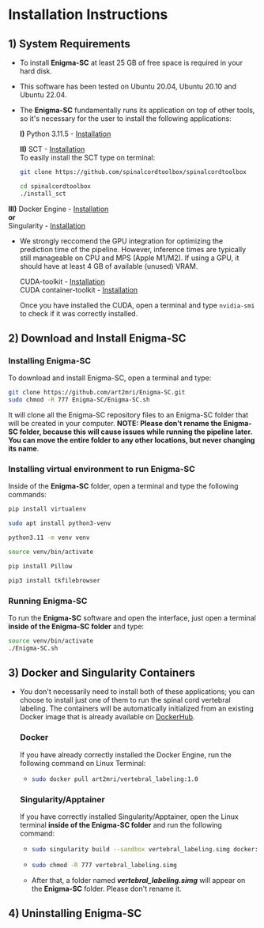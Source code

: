 # Installation Instructions

## 1) System Requirements  

- To install **Enigma-SC** at least 25 GB of free space is required in your hard disk.    

- This software has been tested on Ubuntu 20.04, Ubuntu 20.10 and Ubuntu 22.04.

- The **Enigma-SC** fundamentally runs its application on top of other tools, so it's necessary for the user to install the following applications:
  
  **I)** Python 3.11.5 - [Installation](https://www.python.org/downloads/)
   
  **II)** SCT - [Installation](https://spinalcordtoolbox.com/index.html)  
  To easily install the SCT type on terminal:
  ```bash
  git clone https://github.com/spinalcordtoolbox/spinalcordtoolbox  
  ```
  ```bash
  cd spinalcordtoolbox
  ./install_sct
  ```  
  
 **III)** Docker Engine - [Installation](https://docs.docker.com/engine/install/ubuntu/)  
   **or**  
  Singularity - [Installation](https://github.com/apptainer/singularity/blob/master/INSTALL.md)    

- We strongly reccomend the GPU integration for optimizing the prediction time of the pipeline. However, inference times are typically still manageable on CPU and MPS (Apple M1/M2). If using a GPU, it should have at least 4 GB of available (unused) VRAM.    
  
  CUDA-toolkit - [Installation](https://developer.nvidia.com/cuda-toolkit-archive)  
  CUDA container-toolkit - [Installation](https://docs.nvidia.com/datacenter/cloud-native/container-toolkit/latest/install-guide.html)

  Once you have installed the CUDA, open a terminal and type `nvidia-smi` to check if it was correctly installed.  
  
## 2) Download and Install Enigma-SC 

### Installing Enigma-SC

To download and install Enigma-SC, open a terminal and type:  
  
```bash
git clone https://github.com/art2mri/Enigma-SC.git  
sudo chmod -R 777 Enigma-SC/Enigma-SC.sh
```   
 
 It will clone all the Enigma-SC repository files to an Enigma-SC folder that will be created in your computer. **NOTE: Please don't rename the Enigma-SC folder, because this will cause issues while running the pipeline later. You can move the entire folder to any other locations, but never changing its name**.

 ### Installing virtual environment to run Enigma-SC 

 Inside of the **Enigma-SC** folder, open a terminal and type the following commands:  

 ```bash
pip install virtualenv
```
 ```bash
sudo apt install python3-venv
```
 ```bash
python3.11 -m venv venv
```
 ```bash
source venv/bin/activate
```
 ```bash
pip install Pillow
```
 ```bash
pip3 install tkfilebrowser
```
### Running Enigma-SC  

To run the **Enigma-SC** software and open the interface, just open a terminal **inside of the Enigma-SC folder** and type:  

 ```bash
source venv/bin/activate  
./Enigma-SC.sh
```
 
## 3) Docker and Singularity Containers  

- You don't necessarily need to install both of these applications; you can choose to install just one of them to run the spinal cord vertebral labeling. The containers will be automatically initialized from an existing Docker image that is already available on [DockerHub](https://hub.docker.com/repository/docker/art2mri/vertebral_labeling/general).

  ### Docker
  
  If you have already correctly installed the Docker Engine, run the following command on Linux Terminal:
   - ```bash
     sudo docker pull art2mri/vertebral_labeling:1.0
     ```
     
  ### Singularity/Apptainer

  If you have correctly installed Singularity/Apptainer, open the Linux terminal **inside of the Enigma-SC folder** and run the following command:
  - ```bash
    sudo singularity build --sandbox vertebral_labeling.simg docker://art2mri/vertebral_labeling:1.0
    ```
  - ```bash
    sudo chmod -R 777 vertebral_labeling.simg
    ```  
  - After that, a folder named ***vertebral_labeling.simg*** will appear on the **Enigma-SC** folder. Please don't rename it.
 
## 4) Uninstalling Enigma-SC     
 






  
   
  

  

  
